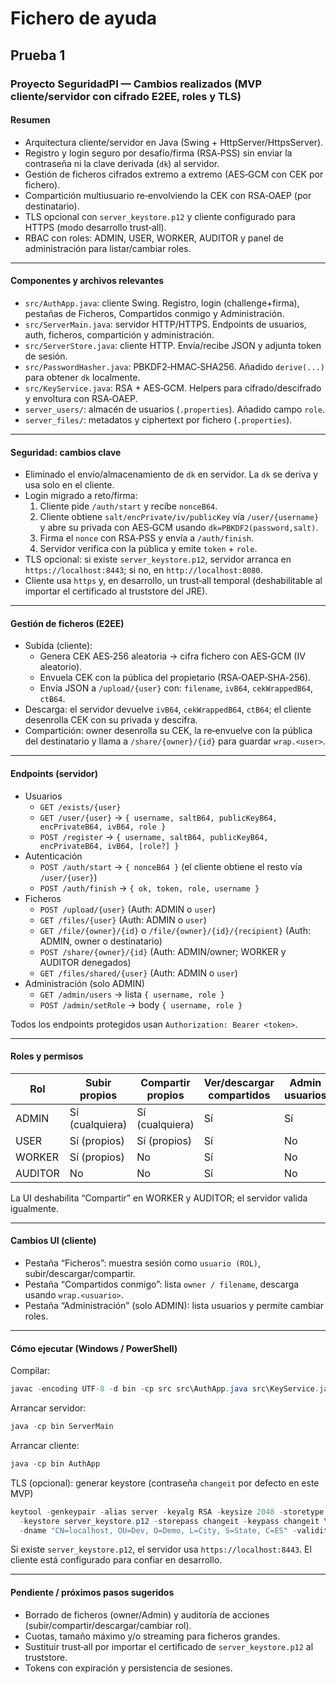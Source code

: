 # Fichero de ayuda

## Prueba 1

### Proyecto SeguridadPI — Cambios realizados (MVP cliente/servidor con cifrado E2EE, roles y TLS)

#### Resumen

- Arquitectura cliente/servidor en Java (Swing + HttpServer/HttpsServer).
- Registro y login seguro por desafío/firma (RSA‑PSS) sin enviar la contraseña ni la clave derivada (`dk`) al servidor.
- Gestión de ficheros cifrados extremo a extremo (AES‑GCM con CEK por fichero).
- Compartición multiusuario re‑envolviendo la CEK con RSA‑OAEP (por destinatario).
- TLS opcional con `server_keystore.p12` y cliente configurado para HTTPS (modo desarrollo trust‑all).
- RBAC con roles: ADMIN, USER, WORKER, AUDITOR y panel de administración para listar/cambiar roles.

---

#### Componentes y archivos relevantes

- `src/AuthApp.java`: cliente Swing. Registro, login (challenge+firma), pestañas de Ficheros, Compartidos conmigo y Administración.
- `src/ServerMain.java`: servidor HTTP/HTTPS. Endpoints de usuarios, auth, ficheros, compartición y administración.
- `src/ServerStore.java`: cliente HTTP. Envía/recibe JSON y adjunta token de sesión.
- `src/PasswordHasher.java`: PBKDF2‑HMAC‑SHA256. Añadido `derive(...)` para obtener `dk` localmente.
- `src/KeyService.java`: RSA + AES‑GCM. Helpers para cifrado/descifrado y envoltura con RSA‑OAEP.
- `server_users/`: almacén de usuarios (`.properties`). Añadido campo `role`.
- `server_files/`: metadatos y ciphertext por fichero (`.properties`).

---

#### Seguridad: cambios clave

- Eliminado el envío/almacenamiento de `dk` en servidor. La `dk` se deriva y usa solo en el cliente.
- Login migrado a reto/firma:
  1) Cliente pide `/auth/start` y recibe `nonceB64`.
  2) Cliente obtiene `salt/encPrivate/iv/publicKey` vía `/user/{username}` y abre su privada con AES‑GCM usando `dk=PBKDF2(password,salt)`.
  3) Firma el `nonce` con RSA‑PSS y envía a `/auth/finish`.
  4) Servidor verifica con la pública y emite `token` + `role`.
- TLS opcional: si existe `server_keystore.p12`, servidor arranca en `https://localhost:8443`; si no, en `http://localhost:8080`.
- Cliente usa `https` y, en desarrollo, un trust‑all temporal (deshabilitable al importar el certificado al truststore del JRE).

---

#### Gestión de ficheros (E2EE)

- Subida (cliente):
  - Genera CEK AES‑256 aleatoria → cifra fichero con AES‑GCM (IV aleatorio).
  - Envuela CEK con la pública del propietario (RSA‑OAEP‑SHA‑256).
  - Envía JSON a `/upload/{user}` con: `filename`, `ivB64`, `cekWrappedB64`, `ctB64`.
- Descarga: el servidor devuelve `ivB64`, `cekWrappedB64`, `ctB64`; el cliente desenrolla CEK con su privada y descifra.
- Compartición: owner desenrolla su CEK, la re‑envuelve con la pública del destinatario y llama a `/share/{owner}/{id}` para guardar `wrap.<user>`.

---

#### Endpoints (servidor)

- Usuarios
  - `GET /exists/{user}`
  - `GET /user/{user}` → `{ username, saltB64, publicKeyB64, encPrivateB64, ivB64, role }`
  - `POST /register` → `{ username, saltB64, publicKeyB64, encPrivateB64, ivB64, [role?] }`
- Autenticación
  - `POST /auth/start` → `{ nonceB64 }` (el cliente obtiene el resto vía `/user/{user}`)
  - `POST /auth/finish` → `{ ok, token, role, username }`
- Ficheros
  - `POST /upload/{user}` (Auth: ADMIN o `user`)
  - `GET /files/{user}` (Auth: ADMIN o `user`)
  - `GET /file/{owner}/{id}` o `/file/{owner}/{id}/{recipient}` (Auth: ADMIN, owner o destinatario)
  - `POST /share/{owner}/{id}` (Auth: ADMIN/owner; WORKER y AUDITOR denegados)
  - `GET /files/shared/{user}` (Auth: ADMIN o `user`)
- Administración (solo ADMIN)
  - `GET /admin/users` → lista `{ username, role }`
  - `POST /admin/setRole` → body `{ username, role }`

Todos los endpoints protegidos usan `Authorization: Bearer <token>`.

---

#### Roles y permisos

| Rol     | Subir propios | Compartir propios | Ver/descargar compartidos | Admin usuarios | Borrar/forzar |
|---------|----------------|-------------------|---------------------------|----------------|---------------|
| ADMIN   | Sí (cualquiera)| Sí (cualquiera)   | Sí                        | Sí             | Sí            |
| USER    | Sí (propios)   | Sí (propios)      | Sí                        | No             | No            |
| WORKER  | Sí (propios)   | No                | Sí                        | No             | No            |
| AUDITOR | No             | No                | Sí                        | No             | No            |

La UI deshabilita “Compartir” en WORKER y AUDITOR; el servidor valida igualmente.

---

#### Cambios UI (cliente)

- Pestaña “Ficheros”: muestra sesión como `usuario (ROL)`, subir/descargar/compartir.
- Pestaña “Compartidos conmigo”: lista `owner / filename`, descarga usando `wrap.<usuario>`.
- Pestaña “Administración” (solo ADMIN): lista usuarios y permite cambiar roles.

---

#### Cómo ejecutar (Windows / PowerShell)

Compilar:

``` java
javac -encoding UTF-8 -d bin -cp src src\AuthApp.java src\KeyService.java src\PasswordHasher.java src\ServerMain.java src\ServerStore.java
```

Arrancar servidor:

``` java
java -cp bin ServerMain
```

Arrancar cliente:

``` java
java -cp bin AuthApp
```

TLS (opcional): generar keystore (contraseña `changeit` por defecto en este MVP)

``` java
keytool -genkeypair -alias server -keyalg RSA -keysize 2048 -storetype PKCS12 \
  -keystore server_keystore.p12 -storepass changeit -keypass changeit \
  -dname "CN=localhost, OU=Dev, O=Demo, L=City, S=State, C=ES" -validity 3650
```

Si existe `server_keystore.p12`, el servidor usa `https://localhost:8443`. El cliente está configurado para confiar en desarrollo.

---

#### Pendiente / próximos pasos sugeridos

- Borrado de ficheros (owner/Admin) y auditoría de acciones (subir/compartir/descargar/cambiar rol).
- Cuotas, tamaño máximo y/o streaming para ficheros grandes.
- Sustituir trust‑all por importar el certificado de `server_keystore.p12` al truststore.
- Tokens con expiración y persistencia de sesiones.
